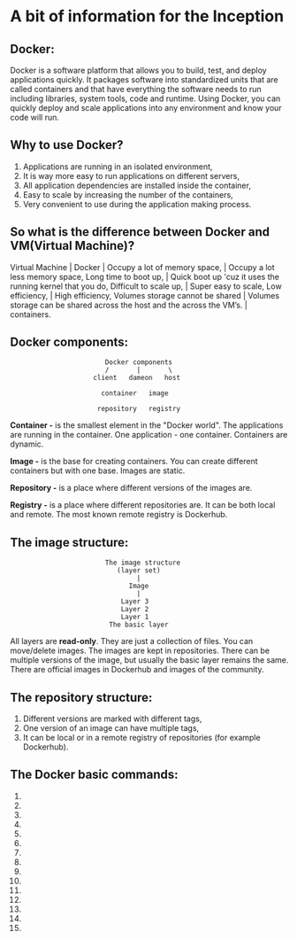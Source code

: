 # A bit of information for the Inception

## Docker:

Docker is a software platform that allows you to build, test, and deploy applications quickly. It packages 
software into standardized units that are called containers and that have everything the software needs to 
run including libraries, system tools, code and runtime. Using Docker, you can quickly deploy and scale 
applications into any environment and know your code will run.

## Why to use Docker?

1. Applications are running in an isolated environment,
2. It is way more easy to run applications on different servers,
3. Аll application dependencies are installed inside the container,
4. Еasy to scale by increasing the number of the containers,
5. Very convenient to use during the application making process.

## So what is the difference between Docker and VM(Virtual Machine)?

Virtual Machine                     |             Docker
                                    |
Occupy a lot of memory space,       |   Occupy a lot less memory space,
Long time to boot up,               |   Quick boot up 'cuz it uses the running kernel that you do,
Difficult to scale up,              |   Super easy to scale,
Low efficiency,                     |   High efficiency,
Volumes storage cannot be shared    |   Volumes storage can be shared across the host and the
across the VM’s.                    |   containers.

## Docker components:

                            Docker components
                            /       |       \
                         client   dameon   host

                           container   image

                          repository   registry


**Container -** is the smallest element in the "Docker world". The applications are running in the container.
One application - one container. Containers are dynamic.

**Image -** is the base for creating containers. You can create different containers but with one base.
Images are static.

**Repository -** is a place where different versions of the images are.

**Registry -** is a place where different repositories are. It can be both local and remote.
The most known remote registry is Dockerhub. 


## The image structure:

                            The image structure
                               (layer set)
                                    |
                                  Image
                                    |
                                Layer 3
                                Layer 2
                                Layer 1
                             The basic layer

All layers are **read-only**. They are just a collection of files.
You can move/delete images. The images are kept in repositories.
There can be multiple versions of the image, but usually the basic layer remains the same.
There are official images in Dockerhub and images of the community.

## The repository structure:

1. Different versions are marked with different tags,
2. One version of an image can have multiple tags,
3. It can be local or in a remote registry of repositories (for example Dockerhub).

## The Docker basic commands:

1. 
2. 
3. 
4. 
5. 
6. 
7. 
8. 
9. 
10. 
11. 
12. 
13. 
14. 
15. 

